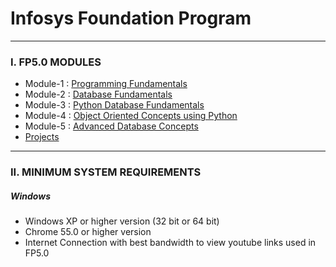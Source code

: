 # Infosys Foundation Program

***

### I. FP5.0 MODULES

* Module-1 : [Programming Fundamentals](https://github.com/valar-m0rghulis/Python/tree/master/Infosys-Foundation-Program/MODULES/Module_1_Programming_Fundamentals)
* Module-2 : [Database Fundamentals](https://github.com/valar-m0rghulis/Python/tree/master/Infosys-Foundation-Program/MODULES/Module_2_Database_Fundamentals)
* Module-3 : [Python Database Fundamentals](https://github.com/valar-m0rghulis/Python/tree/master/Infosys-Foundation-Program/MODULES/Module_3_Python_DB_Integration)
* Module-4 : [Object Oriented Concepts using Python]()
* Module-5 : [Advanced Database Concepts]()
* [Projects]()

***

### II. MINIMUM SYSTEM REQUIREMENTS 

##### Windows 
* Windows XP or higher version (32 bit or 64 bit)
* Chrome 55.0 or higher version
* Internet Connection with best bandwidth to view youtube links used in FP5.0 

